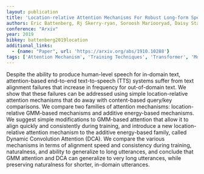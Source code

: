 ```yaml
---
layout: publication
title: 'Location-relative Attention Mechanisms For Robust Long-form Speech Synthesis'
authors: Eric Battenberg, Rj Skerry-ryan, Soroosh Mariooryad, Daisy Stanton, David Kao, Matt Shannon, Tom Bagby
conference: "Arxiv"
year: 2019
bibkey: battenberg2019location
additional_links:
  - {name: "Paper", url: 'https://arxiv.org/abs/1910.10288'}
tags: ['Attention Mechanism', 'Training Techniques', 'Transformer', 'Model Architecture']
---
```

Despite the ability to produce human-level speech for in-domain text,
attention-based end-to-end text-to-speech (TTS) systems suffer from text
alignment failures that increase in frequency for out-of-domain text. We show
that these failures can be addressed using simple location-relative attention
mechanisms that do away with content-based query/key comparisons. We compare
two families of attention mechanisms: location-relative GMM-based mechanisms
and additive energy-based mechanisms. We suggest simple modifications to
GMM-based attention that allow it to align quickly and consistently during
training, and introduce a new location-relative attention mechanism to the
additive energy-based family, called Dynamic Convolution Attention (DCA). We
compare the various mechanisms in terms of alignment speed and consistency
during training, naturalness, and ability to generalize to long utterances, and
conclude that GMM attention and DCA can generalize to very long utterances,
while preserving naturalness for shorter, in-domain utterances.
